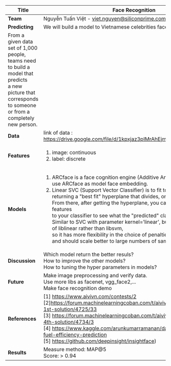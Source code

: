 | **Title**      |Face Recognition |
| ---------- |-------------------|
| **Team**       |Nguyễn Tuấn Việt - viet.nguyen@siliconprime.com |
| **Predicting** |We will build a model to Vietnamese celebrities face recognition. <br/>
	From a given data set of 1,000 people, teams need to build a model that predicts <br/> a new picture that corresponds to someone or from a completely new person.|
| **Data**       |link of data : https://drive.google.com/file/d/1kpxjaz3pIMrAhEjm7hJxcBsxKNhfl8t2/view |
| **Features**   | <ol> <li>image: continuous</li> <li>label: discrete</li> </ol>|
| **Models**     |<ol> <li>ARCface is a face cognition engine (Additive Angular Margin Loss). <br/> use ARCface as model face embedding. </li>  <li>Linear SVC (Support Vector Classifier) is to fit to the data you provide, <br/> returning a "best fit" hyperplane that divides, or categorizes, your data.<br/> From there, after getting the hyperplane, you can then feed some features <br/> to your classifier to see what the "predicted" class is. <br/> Similar to SVC with parameter kernel=’linear’, but implemented in terms of liblinear rather than libsvm, <br/> so it has more flexibility in the choice of penalties and loss functions and should scale better to large numbers of samples.</li> </ol>|
| **Discussion** |Which model return the better resuls? <br/> How to improve the other models? <br/> How to tuning the hyper parameters in models? |
| **Future**     |Make image preprocessing and verify data.<br/> Use more libs as facenet, vgg_face2,...<br/> Make face recognition demo |
|**References**  |[1] https://www.aivivn.com/contests/2 <br/> [2]https://forum.machinelearningcoban.com/t/aivivn-face-recognition-1st-solution/4725/33 <br/> [3] https://forum.machinelearningcoban.com/t/aivivn-face-recognition-4th-solution/4734/3 <br/> [4] https://www.kaggle.com/arunkumarramanan/data-science-python-fuel-efficiency-prediction <br/> [5] https://github.com/deepinsight/insightface) |
| **Results**    |Measure method: MAP@5 <br/> Score: > 0.94 |
